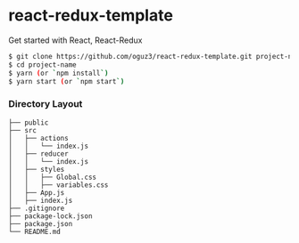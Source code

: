 # react-redux-template
Get started with React, React-Redux

```bash
$ git clone https://github.com/oguz3/react-redux-template.git project-name
$ cd project-name
$ yarn (or `npm install`)
$ yarn start (or `npm start`)
```

### Directory Layout

```
├── public
├── src                 
│   ├── actions    
│   │   └── index.js        
│   ├── reducer    
│   │   └── index.js
│   ├── styles             
│   │   ├── Global.css       
│   │   ├── variables.css
│   ├── App.js
│   ├── index.js
├── .gitignore  
├── package-lock.json  
├── package.json  
└── README.md
```
